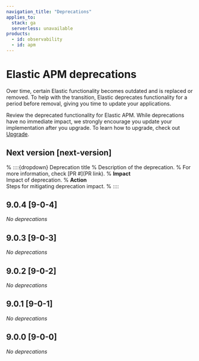 ```yaml
---
navigation_title: "Deprecations"
applies_to:
  stack: ga
  serverless: unavailable
products:
  - id: observability
  - id: apm
---
```


# Elastic APM deprecations
Over time, certain Elastic functionality becomes outdated and is replaced or removed. To help with the transition, Elastic deprecates functionality for a period before removal, giving you time to update your applications.

Review the deprecated functionality for Elastic APM. While deprecations have no immediate impact, we strongly encourage you update your implementation after you upgrade. To learn how to upgrade, check out [Upgrade](docs-content://deploy-manage/upgrade.md).

## Next version [next-version]

% ::::{dropdown} Deprecation title
% Description of the deprecation.
% For more information, check [PR #](PR link).
% **Impact**<br> Impact of deprecation.
% **Action**<br> Steps for mitigating deprecation impact.
% ::::

## 9.0.4 [9-0-4]

_No deprecations_

## 9.0.3 [9-0-3]

_No deprecations_

## 9.0.2 [9-0-2]

_No deprecations_

## 9.0.1 [9-0-1]

_No deprecations_

## 9.0.0 [9-0-0]

_No deprecations_
